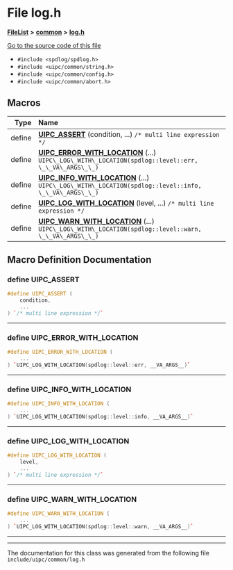 

# File log.h



[**FileList**](files.md) **>** [**common**](dir_fe04c8fb910be76d82cd33e795163b9b.md) **>** [**log.h**](log_8h.md)

[Go to the source code of this file](log_8h_source.md)



* `#include <spdlog/spdlog.h>`
* `#include <uipc/common/string.h>`
* `#include <uipc/common/config.h>`
* `#include <uipc/common/abort.h>`
































































## Macros

| Type | Name |
| ---: | :--- |
| define  | [**UIPC\_ASSERT**](log_8h.md#define-uipc_assert) (condition, ...) `/* multi line expression */`<br> |
| define  | [**UIPC\_ERROR\_WITH\_LOCATION**](log_8h.md#define-uipc_error_with_location) (...) `UIPC\_LOG\_WITH\_LOCATION(spdlog::level::err, \_\_VA\_ARGS\_\_)`<br> |
| define  | [**UIPC\_INFO\_WITH\_LOCATION**](log_8h.md#define-uipc_info_with_location) (...) `UIPC\_LOG\_WITH\_LOCATION(spdlog::level::info, \_\_VA\_ARGS\_\_)`<br> |
| define  | [**UIPC\_LOG\_WITH\_LOCATION**](log_8h.md#define-uipc_log_with_location) (level, ...) `/* multi line expression */`<br> |
| define  | [**UIPC\_WARN\_WITH\_LOCATION**](log_8h.md#define-uipc_warn_with_location) (...) `UIPC\_LOG\_WITH\_LOCATION(spdlog::level::warn, \_\_VA\_ARGS\_\_)`<br> |

## Macro Definition Documentation





### define UIPC\_ASSERT 

```C++
#define UIPC_ASSERT (
    condition,
    ...
) `/* multi line expression */`
```




<hr>



### define UIPC\_ERROR\_WITH\_LOCATION 

```C++
#define UIPC_ERROR_WITH_LOCATION (
    ...
) `UIPC_LOG_WITH_LOCATION(spdlog::level::err, __VA_ARGS__)`
```




<hr>



### define UIPC\_INFO\_WITH\_LOCATION 

```C++
#define UIPC_INFO_WITH_LOCATION (
    ...
) `UIPC_LOG_WITH_LOCATION(spdlog::level::info, __VA_ARGS__)`
```




<hr>



### define UIPC\_LOG\_WITH\_LOCATION 

```C++
#define UIPC_LOG_WITH_LOCATION (
    level,
    ...
) `/* multi line expression */`
```




<hr>



### define UIPC\_WARN\_WITH\_LOCATION 

```C++
#define UIPC_WARN_WITH_LOCATION (
    ...
) `UIPC_LOG_WITH_LOCATION(spdlog::level::warn, __VA_ARGS__)`
```




<hr>

------------------------------
The documentation for this class was generated from the following file `include/uipc/common/log.h`


